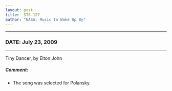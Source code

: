 ```yaml
---
layout: post
title:  STS-127
author: "NASA: Music to Wake Up By"
---
```


----
### DATE: July 23, 2009
----
Tiny Dancer, by Elton John

##### Comment:
* The song was selected for Polansky.
